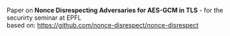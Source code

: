 Paper on **Nonce Disrespecting Adversaries for AES-GCM in TLS** - for the securirty seminar at EPFL  
based on: https://github.com/nonce-disrespect/nonce-disrespect
